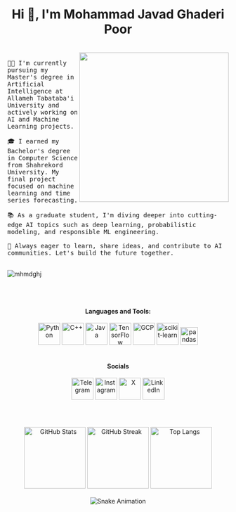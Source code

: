 <h1 align="center">Hi 👋, I'm Mohammad Javad Ghaderi Poor</h1>
<br>

<div>
   <img align="right" height="340" width="340" src="https://i.giphy.com/PjJ1cLHqLEveXysGDB.webp">
   <samp> <br>               
      🧑‍💻 I'm currently pursuing my Master's degree in Artificial Intelligence at Allameh Tabataba'i University and actively working on AI and Machine Learning projects.<br><br>
      🎓 I earned my Bachelor's degree in Computer Science from Shahrekord University. My final project focused on machine learning and time series forecasting.<br><br>
      📚 As a graduate student, I'm diving deeper into cutting-edge AI topics such as deep learning, probabilistic modeling, and responsible ML engineering.<br><br>
      🌱 Always eager to learn, share ideas, and contribute to AI communities. Let's build the future together.
   </samp>
</div> <br>

<p align="left">
   <img src="https://komarev.com/ghpvc/?username=mhmdghj&label=Profile%20views&color=0e75b6&style=flat" alt="mhmdghj" />
</p>

<br><br>

<div align="center">
<h4 align="center">Languages and Tools:</h4>
<a href="https://www.python.org" target="_blank" rel="noreferrer"> <img src="https://img.icons8.com/?size=100&id=13441&format=png&color=000000" alt="Python" height="50"/></a>
<a href="https://isocpp.org" target="_blank" rel="noreferrer"> <img src="https://img.icons8.com/?size=100&id=40669&format=png&color=000000" alt="C++"  height="50"/></a>
<a href="https://www.java.com" target="_blank" rel="noreferrer"> <img src="https://img.icons8.com/?size=100&id=13679&format=png&color=000000" alt="Java"  height="50"/></a>
<a href="https://www.tensorflow.org" target="_blank" rel="noreferrer"> <img src="https://img.icons8.com/?size=100&id=n3QRpDA7KZ7P&format=png&color=000000" alt="TensorFlow"  height="50"/></a>
<a href="https://cloud.google.com" target="_blank" rel="noreferrer"> <img src="https://img.icons8.com/?size=100&id=WHRLQdbEXQ16&format=png&color=000000" alt="GCP"  height="50"/></a>
<a href="https://scikit-learn.org" target="_blank" rel="noreferrer"> <img src="https://seeklogo.com/images/S/scikit-learn-logo-8766D07E2E-seeklogo.com.png" alt="scikit-learn"  height="50"/></a>
<a href="https://pandas.pydata.org" target="_blank" rel="noreferrer"> <img src="https://pypi-camo.freetls.fastly.net/f600bfcd25689c0d5d393d9189ae33d0ef4e6551/68747470733a2f2f636861726c6573667279652e6769746875622e696f2f696d672f70616e6e6461732d6c6f676f2e6a706567" alt="pandas"  height="40"/></a>
</div>

<br>

<div align="center">
<h4 align="center">Socials</h4>
<a href="https://t.me/yourtelegram" target="_blank"><img align="center" src='https://img.icons8.com/?size=100&id=63306&format=png&color=000000' alt="Telegram"  height='50'/></a>
<a href="https://instagram.com/yourinstagram" target="_blank"><img align="center" src='https://img.icons8.com/?size=100&id=Xy10Jcu1L2Su&format=png&color=000000' alt='Instagram'  height='50'/></a>
<a href="https://x.com/yourtwitter" target="_blank"><img align="center" src='https://img.icons8.com/?size=100&id=ClbD5JTFM7FA&format=png&color=000000' alt='X'  height='50'/></a>
<a href="https://linkedin.com/in/yourlinkedin" target="_blank"><img align="center" src='https://img.icons8.com/?size=100&id=13930&format=png&color=000000' alt='LinkedIn' height='50'/></a>
</div>

<br><br>

<div align="center">
   <img src="https://github-readme-stats.vercel.app/api?username=mhmdjgh&theme=buefy&show_icons=true" height="140"  alt="GitHub Stats"/>
   <img src="https://streak-stats.demolab.com?user=mhmdjgh&theme=buefy&card_height=170" height="140" alt="GitHub Streak" />
   <img src="https://github-readme-stats.vercel.app/api/top-langs/?username=mhmdjgh&theme=buefy" height="140"  alt="Top Langs"  />
</div>

<br>

<div align="center">
   <img src="https://profile-readme-generator.com/assets/snake.svg" alt="Snake Animation" />
</div>
